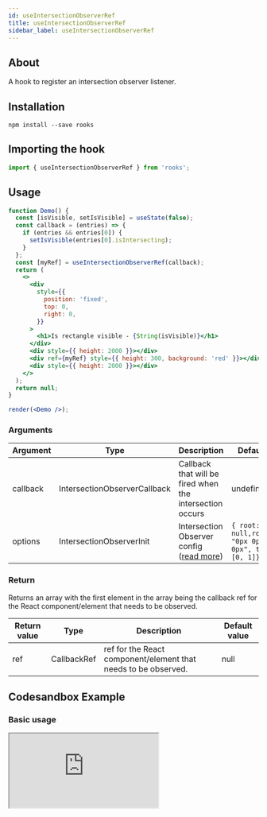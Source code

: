 ```yaml
---
id: useIntersectionObserverRef
title: useIntersectionObserverRef
sidebar_label: useIntersectionObserverRef
---
```


## About

A hook to register an intersection observer listener.

## Installation

    npm install --save rooks

## Importing the hook

```javascript
import { useIntersectionObserverRef } from 'rooks';
```

## Usage

```jsx
function Demo() {
  const [isVisible, setIsVisible] = useState(false);
  const callback = (entries) => {
    if (entries && entries[0]) {
      setIsVisible(entries[0].isIntersecting);
    }
  };
  const [myRef] = useIntersectionObserverRef(callback);
  return (
    <>
      <div
        style={{
          position: 'fixed',
          top: 0,
          right: 0,
        }}
      >
        <h1>Is rectangle visible - {String(isVisible)}</h1>
      </div>
      <div style={{ height: 2000 }}></div>
      <div ref={myRef} style={{ height: 300, background: 'red' }}></div>
      <div style={{ height: 2000 }}></div>
    </>
  );
  return null;
}

render(<Demo />);
```

### Arguments

| Argument | Type                         | Description                                                                                                                  | Default Value                                                    |
| -------- | ---------------------------- | ---------------------------------------------------------------------------------------------------------------------------- | ---------------------------------------------------------------- |
| callback | IntersectionObserverCallback | Callback that will be fired when the intersection occurs                                                                     | undefined                                                        |
| options  | IntersectionObserverInit     | Intersection Observer config ([read more](https://developer.mozilla.org/en-US/docs/Web/API/IntersectionObserver#properties)) | `{ root: null,rootMargin: "0px 0px 0px 0px", threshold: [0, 1]}` |

### Return

Returns an array with the first element in the array being the callback ref for the React component/element that needs to be observed.

| Return value | Type        | Description                                                    | Default value |
| ------------ | ----------- | -------------------------------------------------------------- | ------------- |
| ref          | CallbackRef | ref for the React component/element that needs to be observed. | null          |

## Codesandbox Example

### Basic usage

<iframe src="https://codesandbox.io/embed/useintersectionobserverref-gm6j6?fontsize=14&hidenavigation=1&theme=dark"
   style={{
    width: "100%",
    height: 500,
    border: 0,
    borderRadius: 4,
    overflow: "hidden"
  }} 
title="useIntersectionObserverRef"
allow="accelerometer; ambient-light-sensor; camera; encrypted-media; geolocation; gyroscope; hid; microphone; midi; payment; usb; vr; xr-spatial-tracking"
sandbox="allow-forms allow-modals allow-popups allow-presentation allow-same-origin allow-scripts"
/>

## Join Bhargav's discord server

You can click on the floating discord icon at the bottom right of the screen and talk to us in our server.
